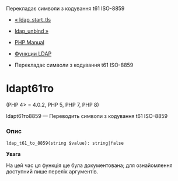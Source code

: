 Перекладає символи з кодування t61 ISO-8859

-   [« ldap\_start\_tls](function.ldap-start-tls.html)
    
-   [ldap\_unbind »](function.ldap-unbind.html)
    
-   [PHP Manual](index.html)
    
-   [Функции LDAP](ref.ldap.html)
    
-   Перекладає символи з кодування t61 ISO-8859
    

# ldapt61то

(PHP 4> = 4.0.2, PHP 5, PHP 7, PHP 8)

ldapt61то8859 — Переводить символи з кодування t61 ISO-8859

### Опис

```methodsynopsis
ldap_t61_to_8859(string $value): string|false
```

**Увага**

На цей час ця функція ще була документована; для ознайомлення доступний лише перелік аргументів.